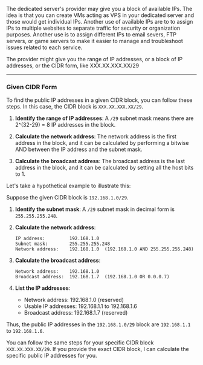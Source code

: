 
The dedicated server's provider may give you a block of available IPs. The idea is that you can create VMs acting as VPS in your dedicated server and those would get individual IPs. Another use of available IPs are to to assign IPs to multiple websites to separate traffic for security or organization purposes. Another use is to assign different IPs to email severs, FTP servers, or game servers to make it easier to manage and troubleshoot issues related to each service.

The provider might give you the range of IP addresses, or a block of IP addresses, or the CIDR form, like XXX.XX.XXX.XX/29

---

### Given CIDR Form

To find the public IP addresses in a given CIDR block, you can follow these steps. In this case, the CIDR block is `XXX.XX.XXX.XX/29`.

1. **Identify the range of IP addresses**: A `/29` subnet mask means there are 2^(32-29) = 8 IP addresses in the block.

2. **Calculate the network address**: The network address is the first address in the block, and it can be calculated by performing a bitwise AND between the IP address and the subnet mask.

3. **Calculate the broadcast address**: The broadcast address is the last address in the block, and it can be calculated by setting all the host bits to 1.

Let's take a hypothetical example to illustrate this:

Suppose the given CIDR block is `192.168.1.0/29`.

1. **Identify the subnet mask**: A `/29` subnet mask in decimal form is `255.255.255.248`.

2. **Calculate the network address**:
   ```
   IP address:         192.168.1.0
   Subnet mask:        255.255.255.248
   Network address:    192.168.1.0  (192.168.1.0 AND 255.255.255.248)
   ```

3. **Calculate the broadcast address**:
   ```
   Network address:    192.168.1.0
   Broadcast address:  192.168.1.7  (192.168.1.0 OR 0.0.0.7)
   ```

4. **List the IP addresses**:
   - Network address: 192.168.1.0 (reserved)
   - Usable IP addresses: 192.168.1.1 to 192.168.1.6
   - Broadcast address: 192.168.1.7 (reserved)

Thus, the public IP addresses in the `192.168.1.0/29` block are `192.168.1.1` to `192.168.1.6`.

You can follow the same steps for your specific CIDR block `XXX.XX.XXX.XX/29`. If you provide the exact CIDR block, I can calculate the specific public IP addresses for you.
